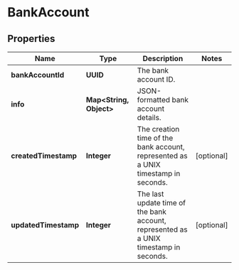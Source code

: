 

# BankAccount


## Properties

| Name | Type | Description | Notes |
|------------ | ------------- | ------------- | -------------|
|**bankAccountId** | **UUID** | The bank account ID. |  |
|**info** | **Map&lt;String, Object&gt;** | JSON-formatted bank account details. |  |
|**createdTimestamp** | **Integer** | The creation time of the bank account, represented as a UNIX timestamp in seconds. |  [optional] |
|**updatedTimestamp** | **Integer** | The last update time of the bank account, represented as a UNIX timestamp in seconds. |  [optional] |



